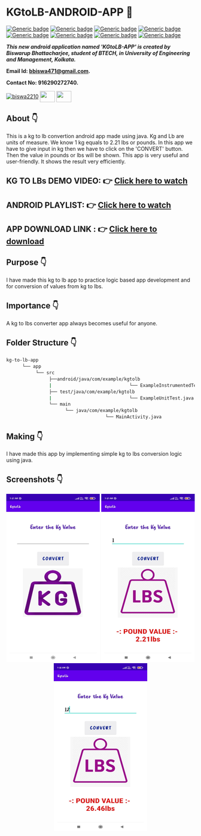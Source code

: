 # KGtoLB-ANDROID-APP :star_struck: 

[![Generic badge](https://img.shields.io/badge/java-v%2015-brightgreen)](https://shields.io/) [![Generic badge](https://img.shields.io/badge/android-app-ff69b4)](https://shields.io/) [![Generic badge](https://img.shields.io/badge/xml-UI-red)](https://shields.io/) [![Generic badge](https://img.shields.io/badge/classpath-v%204.0.1-yellow)](https://shields.io/) [![Generic badge](https://img.shields.io/badge/compile%20sdk%20-v%2030-blue)](https://shields.io/) [![Generic badge](https://img.shields.io/badge/buildtool%20-v%2030.0..2-orange)](https://shields.io/) [![Generic badge](https://img.shields.io/badge/target%20sdk-v%2030-green)](https://shields.io/) [![Generic badge](https://img.shields.io/badge/min%20sdk-v%2016-purple)](https://shields.io/) 

***This new android application named 'KGtoLB-APP' is created by Biswarup Bhattacharjee, student of BTECH, in University of Engineering and Management, Kolkata.***

**Email Id: bbiswa471@gmail.com.** 

**Contact No: 916290272740.** 

<p align="left">
<a href="https://www.facebook.com/profile.php?id=100070395300810" target="blank"><img align="center" src="https://cdn.jsdelivr.net/npm/simple-icons@3.0.1/icons/facebook.svg" alt="biswa2210" height="30" width="40" /></a>
<a href="https://instagram.com/biswarup2210" target="blank"><img align="center" src="https://cdn.jsdelivr.net/npm/simple-icons@3.0.1/icons/instagram.svg" alt="" height="30" width="40" /></a>
<a href="https://github.com/biswa2210/biswa2210" target="blank"><img align="center" src="https://cdn.jsdelivr.net/npm/simple-icons@3.0.1/icons/github.svg" alt="" height="30" width="40" /></a>
</p>

## About :point_down: 

<div align="justified">
 
This is a kg to lb convertion android app made using java. Kg and Lb are units of measure. We know 1 kg equals to 2.21 lbs or pounds. In this app we have to give input in kg then we have to click on the 'CONVERT' button. Then the value in pounds or lbs will be shown. This app is very useful and user-friendly. It shows the result very efficiently.

</div>

## KG TO LBs DEMO VIDEO: :point_right: <a href="https://www.youtube.com/watch?v=yqbr6Wujj38&list=PL0lbDlMJ1h4hiR-xQJTPRijsOF1-0hhAG&index=6">Click here to watch</a>

## ANDROID PLAYLIST: :point_right: <a href="https://www.youtube.com/watch?v=Jfq38C1hKXs&list=PL0lbDlMJ1h4hiR-xQJTPRijsOF1-0hhAG">Click here to watch</a>

## APP DOWNLOAD LINK : :point_right: <a href="https://drive.google.com/file/d/1R4v0CufmuiJ0lWQBToryT9fL7Oyu_JNY/view" download>Click here to download</a>

## Purpose :point_down:

<div align="justified">
       
I have made this kg to lb app to practice logic based app development and for conversion of values from kg to lbs.
 
</div>
       
## Importance :point_down:

<div align="justified">

A kg to lbs converter app always becomes useful for anyone. 

</div>

## Folder Structure :point_down:
```bash
kg-to-lb-app
      └── app
           └── src
                ├──android/java/com/example/kgtolb
                |                             └── ExampleInstrumentedTest.java
                ├── test/java/com/example/kgtolb
                |                             └── ExampleUnitTest.java
                └── main
                      └── java/com/example/kgtolb
                                     └── MainActivity.java  
 ```             
## Making :point_down:

<div align="justified">

I have made this app by implementing simple kg to lbs conversion logic using java.

</div>


## Screenshots :point_down: 

<div align="center">
  
<a href="pics/k1.jpeg"><img src="pics/k1.jpeg" width="250" height= "450"></a> <a href="pics/k2.jpeg"><img src="pics/k2.jpeg" width="250" height= "450"></a> <a href="pics/k3.jpeg"><img src="pics/k3.jpeg" width="250" height= "450"></a>
 

       
</div>


